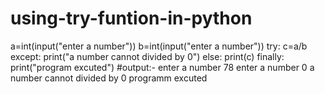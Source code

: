 # using-try-funtion-in-python
a=int(input("enter a number"))
b=int(input("enter a number"))
try:
    c=a/b
except:
    print("a number cannot divided by 0")
else:
    print(c)
finally:
    print("program excuted")
#output:-
enter a number 78
enter a number 0
a number cannot divided by 0
programm excuted
